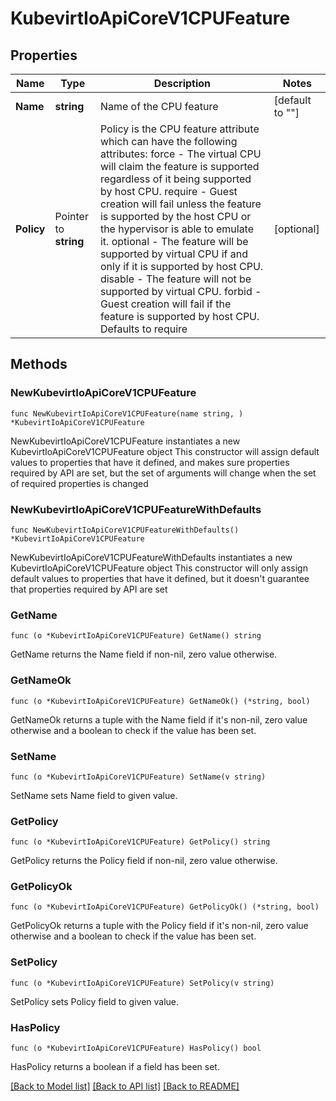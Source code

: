 # KubevirtIoApiCoreV1CPUFeature

## Properties

Name | Type | Description | Notes
------------ | ------------- | ------------- | -------------
**Name** | **string** | Name of the CPU feature | [default to ""]
**Policy** | Pointer to **string** | Policy is the CPU feature attribute which can have the following attributes: force    - The virtual CPU will claim the feature is supported regardless of it being supported by host CPU. require  - Guest creation will fail unless the feature is supported by the host CPU or the hypervisor is able to emulate it. optional - The feature will be supported by virtual CPU if and only if it is supported by host CPU. disable  - The feature will not be supported by virtual CPU. forbid   - Guest creation will fail if the feature is supported by host CPU. Defaults to require | [optional] 

## Methods

### NewKubevirtIoApiCoreV1CPUFeature

`func NewKubevirtIoApiCoreV1CPUFeature(name string, ) *KubevirtIoApiCoreV1CPUFeature`

NewKubevirtIoApiCoreV1CPUFeature instantiates a new KubevirtIoApiCoreV1CPUFeature object
This constructor will assign default values to properties that have it defined,
and makes sure properties required by API are set, but the set of arguments
will change when the set of required properties is changed

### NewKubevirtIoApiCoreV1CPUFeatureWithDefaults

`func NewKubevirtIoApiCoreV1CPUFeatureWithDefaults() *KubevirtIoApiCoreV1CPUFeature`

NewKubevirtIoApiCoreV1CPUFeatureWithDefaults instantiates a new KubevirtIoApiCoreV1CPUFeature object
This constructor will only assign default values to properties that have it defined,
but it doesn't guarantee that properties required by API are set

### GetName

`func (o *KubevirtIoApiCoreV1CPUFeature) GetName() string`

GetName returns the Name field if non-nil, zero value otherwise.

### GetNameOk

`func (o *KubevirtIoApiCoreV1CPUFeature) GetNameOk() (*string, bool)`

GetNameOk returns a tuple with the Name field if it's non-nil, zero value otherwise
and a boolean to check if the value has been set.

### SetName

`func (o *KubevirtIoApiCoreV1CPUFeature) SetName(v string)`

SetName sets Name field to given value.


### GetPolicy

`func (o *KubevirtIoApiCoreV1CPUFeature) GetPolicy() string`

GetPolicy returns the Policy field if non-nil, zero value otherwise.

### GetPolicyOk

`func (o *KubevirtIoApiCoreV1CPUFeature) GetPolicyOk() (*string, bool)`

GetPolicyOk returns a tuple with the Policy field if it's non-nil, zero value otherwise
and a boolean to check if the value has been set.

### SetPolicy

`func (o *KubevirtIoApiCoreV1CPUFeature) SetPolicy(v string)`

SetPolicy sets Policy field to given value.

### HasPolicy

`func (o *KubevirtIoApiCoreV1CPUFeature) HasPolicy() bool`

HasPolicy returns a boolean if a field has been set.


[[Back to Model list]](../README.md#documentation-for-models) [[Back to API list]](../README.md#documentation-for-api-endpoints) [[Back to README]](../README.md)


